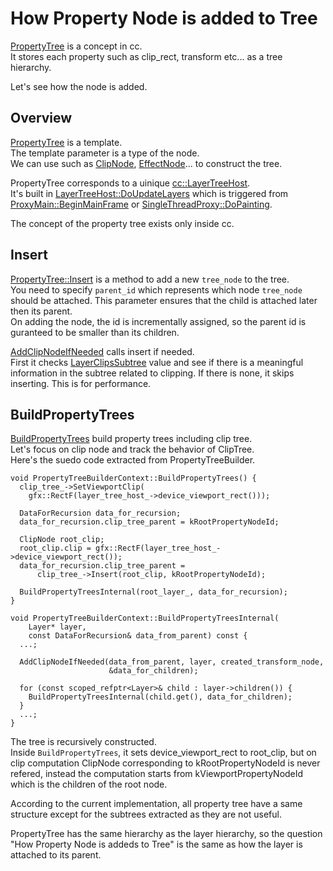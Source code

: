 # How Property Node is added to Tree
[PropertyTree](https://source.chromium.org/chromium/chromium/src/+/main:cc/trees/property_tree.h) is a concept in cc.  
It stores each property such as clip_rect, transform etc... as a tree hierarchy.

Let's see how the node is added.

## Overview
[PropertyTree](https://source.chromium.org/chromium/chromium/src/+/main:cc/trees/property_tree.h;l=75;drc=ca067f2604f9bf0ff2fa070eafeed664698d819a) is a template.  
The template parameter is a type of the node.  
We can use such as [ClipNode](https://source.chromium.org/chromium/chromium/src/+/main:cc/trees/clip_node.h;l=30;drc=8e78783dc1f7007bad46d657c9f332614e240fd8), [EffectNode](https://source.chromium.org/chromium/chromium/src/+/main:cc/trees/effect_node.h;l=62;drc=ca067f2604f9bf0ff2fa070eafeed664698d819a)... to construct the tree.

PropertyTree corresponds to a uinique [cc::LayerTreeHost](https://source.chromium.org/chromium/chromium/src/+/main:cc/trees/layer_tree_host.h;l=120;drc=8e78783dc1f7007bad46d657c9f332614e240fd8).  
It's built in [LayerTreeHost::DoUpdateLayers](https://source.chromium.org/chromium/chromium/src/+/main:cc/trees/layer_tree_host.cc;l=930;drc=8e78783dc1f7007bad46d657c9f332614e240fd8) which is triggered from [ProxyMain::BeginMainFrame](https://source.chromium.org/chromium/chromium/src/+/main:cc/trees/proxy_main.cc;l=355;drc=8e78783dc1f7007bad46d657c9f332614e240fd8) or [SingleThreadProxy::DoPainting](https://source.chromium.org/chromium/chromium/src/+/main:cc/trees/single_thread_proxy.cc;l=1134;drc=8e78783dc1f7007bad46d657c9f332614e240fd8).

The concept of the property tree exists only inside cc.

## Insert
[PropertyTree::Insert](https://source.chromium.org/chromium/chromium/src/+/main:cc/trees/property_tree.cc;l=97;drc=8e78783dc1f7007bad46d657c9f332614e240fd8) is a method to add a new `tree_node` to the tree.  
You need to specify `parent_id` which represents which node `tree_node` should be attached. This parameter ensures that the child is attached later then its parent.  
On adding the node, the id is incrementally assigned, so the parent id is guranteed to be smaller than its children.

[AddClipNodeIfNeeded](https://source.chromium.org/chromium/chromium/src/+/main:cc/trees/property_tree_builder.cc;l=213;drc=8e78783dc1f7007bad46d657c9f332614e240fd8) calls insert if needed.  
First it checks [LayerClipsSubtree](https://source.chromium.org/chromium/chromium/src/+/main:cc/trees/property_tree_builder.cc;l=208;drc=8e78783dc1f7007bad46d657c9f332614e240fd8) value and see if there is a meaningful information in the subtree related to clipping. If there is none, it skips inserting. This is for performance.

## BuildPropertyTrees
[BuildPropertyTrees](https://source.chromium.org/chromium/chromium/src/+/main:cc/trees/property_tree_builder.cc;l=824;drc=8e78783dc1f7007bad46d657c9f332614e240fd8) build property trees including clip tree.  
Let's focus on clip node and track the behavior of ClipTree.  
Here's the suedo code extracted from PropertyTreeBuilder.

```cpp=
void PropertyTreeBuilderContext::BuildPropertyTrees() {
  clip_tree_->SetViewportClip(
    gfx::RectF(layer_tree_host_->device_viewport_rect()));
  
  DataForRecursion data_for_recursion;
  data_for_recursion.clip_tree_parent = kRootPropertyNodeId;
  
  ClipNode root_clip;
  root_clip.clip = gfx::RectF(layer_tree_host_->device_viewport_rect());
  data_for_recursion.clip_tree_parent =
      clip_tree_->Insert(root_clip, kRootPropertyNodeId);
  
  BuildPropertyTreesInternal(root_layer_, data_for_recursion);
}

void PropertyTreeBuilderContext::BuildPropertyTreesInternal(
    Layer* layer,
    const DataForRecursion& data_from_parent) const {
  ...;
  
  AddClipNodeIfNeeded(data_from_parent, layer, created_transform_node,
                      &data_for_children);
  
  for (const scoped_refptr<Layer>& child : layer->children()) {
    BuildPropertyTreesInternal(child.get(), data_for_children);
  }
  ...;
}
```

The tree is recursively constructed.  
Inside `BuildPropertyTrees`, it sets device_viewport_rect to root_clip, but on clip computation ClipNode corresponding to kRootPropertyNodeId is never refered, instead the computation starts from kViewportPropertyNodeId which is the children of the root node.

According to the current implementation, all property tree have a same structure except for the subtrees extracted as they are not useful.

PropertyTree has the same hierarchy as the layer hierarchy, so the question "How Property Node is addeds to Tree" is the same as how the layer is attached to its parent.
